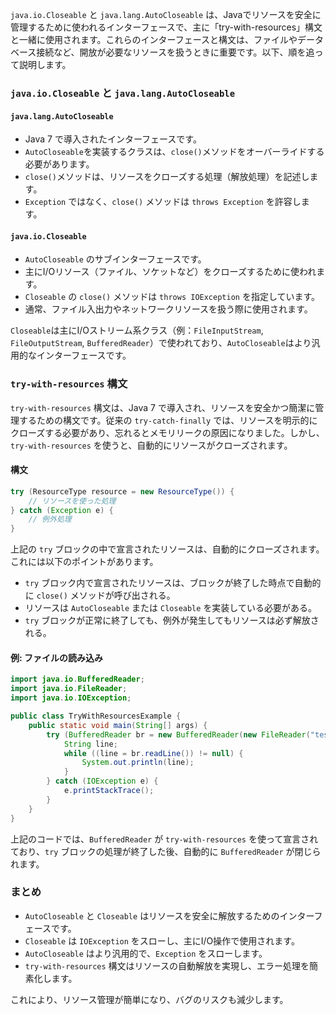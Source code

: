 `java.io.Closeable` と `java.lang.AutoCloseable` は、Javaでリソースを安全に管理するために使われるインターフェースで、主に「try-with-resources」構文と一緒に使用されます。これらのインターフェースと構文は、ファイルやデータベース接続など、開放が必要なリソースを扱うときに重要です。以下、順を追って説明します。

### `java.io.Closeable` と `java.lang.AutoCloseable`

#### `java.lang.AutoCloseable`
- Java 7 で導入されたインターフェースです。
- `AutoCloseable`を実装するクラスは、`close()`メソッドをオーバーライドする必要があります。
- `close()`メソッドは、リソースをクローズする処理（解放処理）を記述します。
- `Exception` ではなく、`close()` メソッドは `throws Exception` を許容します。

#### `java.io.Closeable`
- `AutoCloseable` のサブインターフェースです。
- 主にI/Oリソース（ファイル、ソケットなど）をクローズするために使われます。
- `Closeable` の `close()` メソッドは `throws IOException` を指定しています。
- 通常、ファイル入出力やネットワークリソースを扱う際に使用されます。

`Closeable`は主にI/Oストリーム系クラス（例：`FileInputStream`, `FileOutputStream`, `BufferedReader`）で使われており、`AutoCloseable`はより汎用的なインターフェースです。

### `try-with-resources` 構文

`try-with-resources` 構文は、Java 7 で導入され、リソースを安全かつ簡潔に管理するための構文です。従来の `try-catch-finally` では、リソースを明示的にクローズする必要があり、忘れるとメモリリークの原因になりました。しかし、`try-with-resources` を使うと、自動的にリソースがクローズされます。

#### 構文
```java
try (ResourceType resource = new ResourceType()) {
    // リソースを使った処理
} catch (Exception e) {
    // 例外処理
}
```

上記の `try` ブロックの中で宣言されたリソースは、自動的にクローズされます。これには以下のポイントがあります。

- `try` ブロック内で宣言されたリソースは、ブロックが終了した時点で自動的に `close()` メソッドが呼び出される。
- リソースは `AutoCloseable` または `Closeable` を実装している必要がある。
- `try` ブロックが正常に終了しても、例外が発生してもリソースは必ず解放される。

#### 例: ファイルの読み込み
```java
import java.io.BufferedReader;
import java.io.FileReader;
import java.io.IOException;

public class TryWithResourcesExample {
    public static void main(String[] args) {
        try (BufferedReader br = new BufferedReader(new FileReader("test.txt"))) {
            String line;
            while ((line = br.readLine()) != null) {
                System.out.println(line);
            }
        } catch (IOException e) {
            e.printStackTrace();
        }
    }
}
```

上記のコードでは、`BufferedReader` が `try-with-resources` を使って宣言されており、`try` ブロックの処理が終了した後、自動的に `BufferedReader` が閉じられます。

### まとめ
- `AutoCloseable` と `Closeable` はリソースを安全に解放するためのインターフェースです。
- `Closeable` は `IOException` をスローし、主にI/O操作で使用されます。
- `AutoCloseable` はより汎用的で、`Exception` をスローします。
- `try-with-resources` 構文はリソースの自動解放を実現し、エラー処理を簡素化します。

これにより、リソース管理が簡単になり、バグのリスクも減少します。
